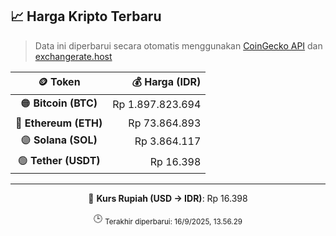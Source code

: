 

<!-- HARGA_KRIPTO -->
## 📈 Harga Kripto Terbaru

> Data ini diperbarui secara otomatis menggunakan [CoinGecko API](https://www.coingecko.com/) dan [exchangerate.host](https://exchangerate.host/)

<div align="center">

| 🪙 Token | 💰 Harga (IDR) |
|:------:|---------------:|
| 🟠 **Bitcoin (BTC)**   | Rp 1.897.823.694 |
| 🔵 **Ethereum (ETH)**  | Rp 73.864.893 |
| 🟣 **Solana (SOL)**    | Rp 3.864.117 |
| 🟢 **Tether (USDT)**   | Rp 16.398 |

---

💱 **Kurs Rupiah (USD → IDR)**: Rp 16.398

🕒 <sub>Terakhir diperbarui: 16/9/2025, 13.56.29</sub>

</div>
<!-- /HARGA_KRIPTO -->